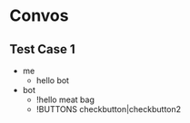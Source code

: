 # Convos
## Test Case 1
- me
  - hello bot
- bot
  - !hello meat bag
  - !BUTTONS checkbutton|checkbutton2
